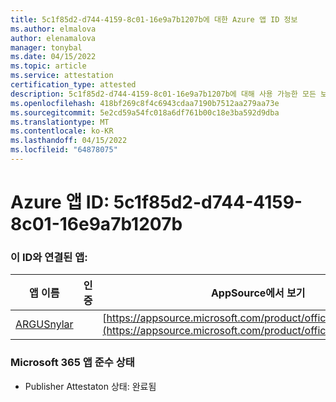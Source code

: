 ```yaml
---
title: 5c1f85d2-d744-4159-8c01-16e9a7b1207b에 대한 Azure 앱 ID 정보
ms.author: elmalova
author: elenamalova
manager: tonybal
ms.date: 04/15/2022
ms.topic: article
ms.service: attestation
certification_type: attested
description: 5c1f85d2-d744-4159-8c01-16e9a7b1207b에 대해 사용 가능한 모든 보안 및 규정 준수 정보입니다.
ms.openlocfilehash: 418bf269c8f4c6943cdaa7190b7512aa279aa73e
ms.sourcegitcommit: 5e2cd59a54fc018a6df761b00c18e3ba592d9dba
ms.translationtype: MT
ms.contentlocale: ko-KR
ms.lasthandoff: 04/15/2022
ms.locfileid: "64878075"
---
```

# <a name="azure-app-id-5c1f85d2-d744-4159-8c01-16e9a7b1207b"></a>Azure 앱 ID: 5c1f85d2-d744-4159-8c01-16e9a7b1207b


### <a name="apps-associated-with-this-id"></a>이 ID와 연결된 앱:
| **앱 이름** | **인증** | **AppSource에서 보기** |
|--------------|---------------|-----------------------|
| [ARGUSnylar](../forward/WA200003186.md) |  | [https://appsource.microsoft.com/product/office/WA200003186](https://appsource.microsoft.com/product/office/WA200003186) |

### <a name="microsoft-365-app-compliance-status"></a>Microsoft 365 앱 준수 상태
- Publisher Attestaton 상태: 완료됨
